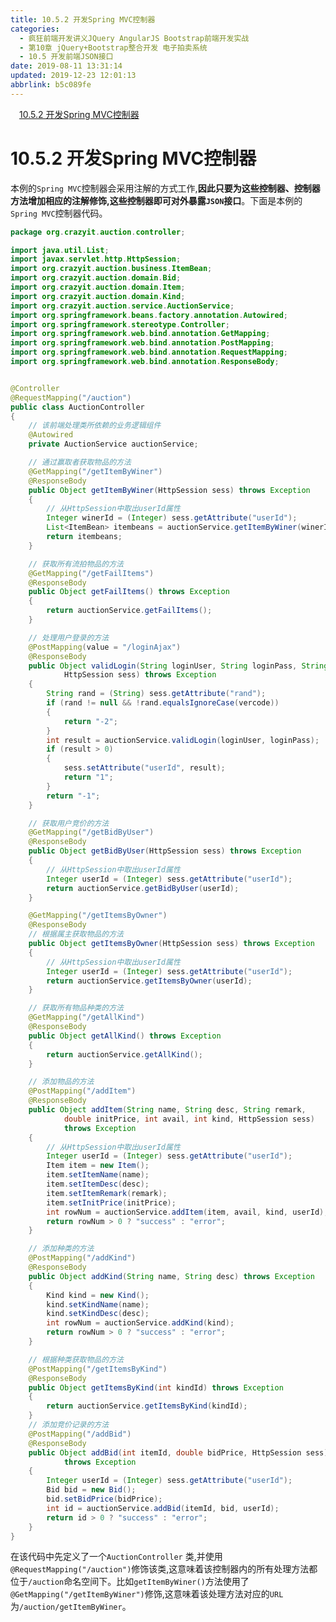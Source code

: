 ```yaml
---
title: 10.5.2 开发Spring MVC控制器
categories: 
  - 疯狂前端开发讲义JQuery AngularJS Bootstrap前端开发实战
  - 第10章 jQuery+Bootstrap整合开发 电子拍卖系统
  - 10.5 开发前端JSON接口
date: 2019-08-11 13:31:14
updated: 2019-12-23 12:01:13
abbrlink: b5c089fe
---
```

<div id='my_toc'><a href="/JavaReadingNotes/b5c089fe/#10-5-2-开发Spring-MVC控制器" class="header_1">10.5.2 开发Spring MVC控制器</a>&nbsp;<br></div>
<style>.header_1{margin-left: 1em;}.header_2{margin-left: 2em;}.header_3{margin-left: 3em;}.header_4{margin-left: 4em;}.header_5{margin-left: 5em;}.header_6{margin-left: 6em;}</style>
<!--more-->
<script>if (navigator.platform.search('arm')==-1){document.getElementById('my_toc').style.display = 'none';}var e,p = document.getElementsByTagName('p');while (p.length>0) {e = p[0];e.parentElement.removeChild(e);}</script>

<!--end-->
# 10.5.2 开发Spring MVC控制器 #
本例的`Spring MVC`控制器会采用注解的方式工作,**因此只要为这些控制器、控制器方法增加相应的注解修饰,这些控制器即可对外暴露`JSON`接口**。下面是本例的`Spring MVC`控制器代码。
```java
package org.crazyit.auction.controller;

import java.util.List;
import javax.servlet.http.HttpSession;
import org.crazyit.auction.business.ItemBean;
import org.crazyit.auction.domain.Bid;
import org.crazyit.auction.domain.Item;
import org.crazyit.auction.domain.Kind;
import org.crazyit.auction.service.AuctionService;
import org.springframework.beans.factory.annotation.Autowired;
import org.springframework.stereotype.Controller;
import org.springframework.web.bind.annotation.GetMapping;
import org.springframework.web.bind.annotation.PostMapping;
import org.springframework.web.bind.annotation.RequestMapping;
import org.springframework.web.bind.annotation.ResponseBody;


@Controller
@RequestMapping("/auction")
public class AuctionController
{
    // 该前端处理类所依赖的业务逻辑组件
    @Autowired
    private AuctionService auctionService;

    // 通过赢取者获取物品的方法
    @GetMapping("/getItemByWiner")
    @ResponseBody
    public Object getItemByWiner(HttpSession sess) throws Exception
    {
        // 从HttpSession中取出userId属性
        Integer winerId = (Integer) sess.getAttribute("userId");
        List<ItemBean> itembeans = auctionService.getItemByWiner(winerId);
        return itembeans;
    }

    // 获取所有流拍物品的方法
    @GetMapping("/getFailItems")
    @ResponseBody
    public Object getFailItems() throws Exception
    {
        return auctionService.getFailItems();
    }

    // 处理用户登录的方法
    @PostMapping(value = "/loginAjax")
    @ResponseBody
    public Object validLogin(String loginUser, String loginPass, String vercode,
            HttpSession sess) throws Exception
    {
        String rand = (String) sess.getAttribute("rand");
        if (rand != null && !rand.equalsIgnoreCase(vercode))
        {
            return "-2";
        }
        int result = auctionService.validLogin(loginUser, loginPass);
        if (result > 0)
        {
            sess.setAttribute("userId", result);
            return "1";
        }
        return "-1";
    }

    // 获取用户竞价的方法
    @GetMapping("/getBidByUser")
    @ResponseBody
    public Object getBidByUser(HttpSession sess) throws Exception
    {
        // 从HttpSession中取出userId属性
        Integer userId = (Integer) sess.getAttribute("userId");
        return auctionService.getBidByUser(userId);
    }

    @GetMapping("/getItemsByOwner")
    @ResponseBody
    // 根据属主获取物品的方法
    public Object getItemsByOwner(HttpSession sess) throws Exception
    {
        // 从HttpSession中取出userId属性
        Integer userId = (Integer) sess.getAttribute("userId");
        return auctionService.getItemsByOwner(userId);
    }

    // 获取所有物品种类的方法
    @GetMapping("/getAllKind")
    @ResponseBody
    public Object getAllKind() throws Exception
    {
        return auctionService.getAllKind();
    }

    // 添加物品的方法
    @PostMapping("/addItem")
    @ResponseBody
    public Object addItem(String name, String desc, String remark,
            double initPrice, int avail, int kind, HttpSession sess)
            throws Exception
    {
        // 从HttpSession中取出userId属性
        Integer userId = (Integer) sess.getAttribute("userId");
        Item item = new Item();
        item.setItemName(name);
        item.setItemDesc(desc);
        item.setItemRemark(remark);
        item.setInitPrice(initPrice);
        int rowNum = auctionService.addItem(item, avail, kind, userId);
        return rowNum > 0 ? "success" : "error";
    }

    // 添加种类的方法
    @PostMapping("/addKind")
    @ResponseBody
    public Object addKind(String name, String desc) throws Exception
    {
        Kind kind = new Kind();
        kind.setKindName(name);
        kind.setKindDesc(desc);
        int rowNum = auctionService.addKind(kind);
        return rowNum > 0 ? "success" : "error";
    }

    // 根据种类获取物品的方法
    @PostMapping("/getItemsByKind")
    @ResponseBody
    public Object getItemsByKind(int kindId) throws Exception
    {
        return auctionService.getItemsByKind(kindId);
    }
    // 添加竞价记录的方法
    @PostMapping("/addBid")
    @ResponseBody
    public Object addBid(int itemId, double bidPrice, HttpSession sess)
            throws Exception
    {
        Integer userId = (Integer) sess.getAttribute("userId");
        Bid bid = new Bid();
        bid.setBidPrice(bidPrice);
        int id = auctionService.addBid(itemId, bid, userId);
        return id > 0 ? "success" : "error";
    }
}
```
在该代码中先定义了一个`AuctionController` 类,并使用`@RequestMapping("/auction")`修饰该类,这意味着该控制器内的所有处理方法都位于`/auction`命名空间下。比如`getItemByWiner()`方法使用了`@GetMapping("/getItemByWiner")`修饰,这意味着该处理方法对应的`URL` 为`/auction/getItemByWiner`。

